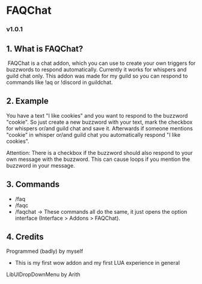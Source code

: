 # FAQChat
### v1.0.1

## 1. What is FAQChat?

 FAQChat is a chat addon, which you can use to create your own triggers for buzzwords to respond automatically. Currently it works for whispers and guild chat only. This addon was made for my guild so you can respond to commands like !aq or !discord in guildchat.

## 2. Example

You have a text "I like cookies" and you want to respond to the buzzword "cookie". So just create a new buzzword with your text, mark the checkbox for whispers or/and guild chat and save it. Afterwards if someone mentions "cookie" in whisper or/and guild chat you automatically respond "I like cookies".

Attention: There is a checkbox if the buzzword should also respond to your own message with the buzzword. This can cause loops if you mention the buzzword in your message.

## 3. Commands

- /faq
- /faqc
- /faqchat
-> These commands all do the same, it just opens the option interface (Interface > Addons > FAQChat).

## 4. Credits 

Programmed (badly) by myself
- This is my first wow addon and my first LUA experience in general

LibUIDropDownMenu by Arith
